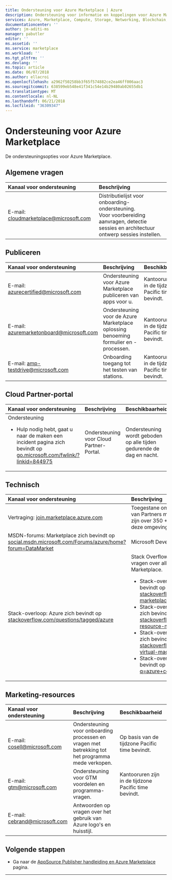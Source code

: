 ```yaml
---
title: Ondersteuning voor Azure Marketplace | Azure
description: Ondersteuning voor informatie en koppelingen voor Azure Marketplace.
services: Azure, Marketplace, Compute, Storage, Networking, Blockchain, Security
documentationcenter: ''
author: jm-aditi-ms
manager: pabutler
editor: ''
ms.assetid: ''
ms.service: marketplace
ms.workload: ''
ms.tgt_pltfrm: ''
ms.devlang: ''
ms.topic: article
ms.date: 06/07/2018
ms.author: ellacroi
ms.openlocfilehash: a2962f50258bb3f65f574882ce2ea46ff006aac3
ms.sourcegitcommit: 638599eb548e41f341c54e14b29480ab02655db1
ms.translationtype: MT
ms.contentlocale: nl-NL
ms.lasthandoff: 06/21/2018
ms.locfileid: "36309347"
---
```

# <a name="support-for-azure-marketplace"></a>Ondersteuning voor Azure Marketplace  
De ondersteuningsopties voor Azure Marketplace.  

## <a name="general-inquiries"></a>Algemene vragen  

| Kanaal voor ondersteuning | Beschrijving |  
|:--- |:--- |  
| E-mail: [cloudmarketplace@microsoft.com](mailto:cloudmarketplace@microsoft.com) | Distributielijst voor onboarding-ondersteuning.<br />Voor voorbereiding aanvragen, detectie sessies en architectuur ontwerp sessies instellen. |  

## <a name="publishing"></a>Publiceren  

| Kanaal voor ondersteuning | Beschrijving | Beschikbaarheid |  
|:--- |:--- |:--- |  
| E-mail: [azurecertified@microsoft.com](mailto:azurecertified@microsoft.com) | Ondersteuning voor Azure Marketplace publiceren van apps voor u. | Kantooruren zijn in de tijdzone Pacific time bevindt. |  
| E-mail: [azuremarketonboard@microsoft.com](mailto:azuremarketonboard@microsoft.com) | Ondersteuning voor de Azure Marketplace oplossing benoeming formulier en -processen. | Kantooruren zijn in de tijdzone Pacific time bevindt. |  
| E-mail: [amp-testdrive@microsoft.com](mailto:amp-testdrive@microsoft.com) | Onboarding toegang tot het testen van stations. | Kantooruren zijn in de tijdzone Pacific time bevindt. |  

## <a name="cloud-partner-portal"></a>Cloud Partner-portal  

| Kanaal voor ondersteuning | Beschrijving | Beschikbaarheid |  
|:--- |:--- |:--- |  
| Ondersteuning<ul> <li>Hulp nodig hebt, gaat u naar de maken een incident pagina zich bevindt op [go.microsoft.com/fwlink/?linkid=844975](https://go.microsoft.com/fwlink/?linkid=844975)</li> </ul> | Ondersteuning voor Cloud Partner-Portal. | Ondersteuning wordt geboden op alle tijden gedurende de dag en nacht. |  

## <a name="technical"></a>Technisch  

| Kanaal voor ondersteuning | Beschrijving |  
|:--- |:--- |  
| Vertraging: [join.marketplace.azure.com](https://join.marketplace.azure.com) | Toegestane omgeving voor de ondersteuning van Partners met de technische problemen. Er zijn over 350 + Partners momenteel werkt in deze omgeving. |  
| MSDN-forums: Marketplace zich bevindt op [social.msdn.microsoft.com/Forums/azure/home?forum=DataMarket](https://social.msdn.microsoft.com/Forums/azure/home?forum=DataMarket) | Microsoft Developer Network-forum. |  
| Stack-overloop: Azure zich bevindt op [stackoverflow.com/questions/tagged/azure](https://stackoverflow.com/questions/tagged/azure) | Stack Overflow-omgeving om oplossingen en vragen over alles met betrekking tot de Azure Marketplace.<ul> <li>Stack-overloop: Azure Marketplace zich bevindt op [stackoverflow.com/questions/tagged/azure-marketplace](https://stackoverflow.com/questions/tagged/azure-marketplace)</li> <li>Stack-overloop: Azure Resource Manager zich bevindt op [stackoverflow.com/questions/tagged/azure-resource-manager](https://stackoverflow.com/questions/tagged/azure-resource-manager)</li> <li>Stack-overloop: virtuele Machines in Azure zich bevindt op [stackoverflow.com/questions/tagged/azure-virtual-machine](https://stackoverflow.com/questions/tagged/azure-virtual-machine)</li> <li>Stack-overloop: Containers in Azure zich bevindt op [stackoverflow.com/search?q=azure+container](https://stackoverflow.com/search?q=azure+container)</li> </ul> |

## <a name="marketing-resources"></a>Marketing-resources  

| Kanaal voor ondersteuning | Beschrijving | Beschikbaarheid |  
|:--- |:--- |:--- |  
| E-mail: [cosell@microsoft.com](mailto:cosell@microsoft.com) | Ondersteuning voor onboarding processen en vragen met betrekking tot het programma mede verkopen. | Op basis van de tijdzone Pacific time bevindt. |  
| E-mail: [gtm@microsoft.com](mailto:gtm@microsoft.com) | Ondersteuning voor GTM voordelen en programma-vragen. | Kantooruren zijn in de tijdzone Pacific time bevindt. |  
| E-mail: [cebrand@microsoft.com](mailto:cebrand@microsoft.com) | Antwoorden op vragen over het gebruik van Azure logo's en huisstijl. |  |  

## <a name="next-steps"></a>Volgende stappen
*   Ga naar de [AppSource Publisher handleiding en Azure Marketplace](./marketplace-publishers-guide.md) pagina.  
 
---  
